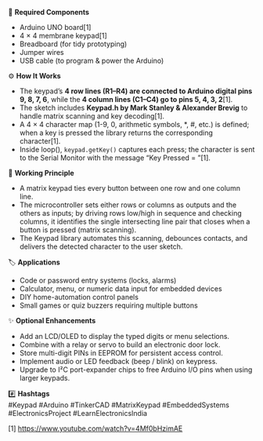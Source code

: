 🧰 **Required Components**  
- Arduino UNO board[1]  
- 4 × 4 membrane keypad[1]  
- Breadboard (for tidy prototyping)  
- Jumper wires  
- USB cable (to program & power the Arduino)  

⚙️ **How It Works**  
- The keypad’s **4 row lines (R1–R4) are connected to Arduino digital pins 9, 8, 7, 6**, while the **4 column lines (C1–C4) go to pins 5, 4, 3, 2**[1].  
- The sketch includes **Keypad.h by Mark Stanley & Alexander Brevig** to handle matrix scanning and key decoding[1].  
- A 4 × 4 character map (1-9, 0, arithmetic symbols, *, #, etc.) is defined; when a key is pressed the library returns the corresponding character[1].  
- Inside loop(), `keypad.getKey()` captures each press; the character is sent to the Serial Monitor with the message “Key Pressed = ”[1].  

🔬 **Working Principle**  
- A matrix keypad ties every button between one row and one column line.  
- The microcontroller sets either rows or columns as outputs and the others as inputs; by driving rows low/high in sequence and checking columns, it identifies the single intersecting line pair that closes when a button is pressed (matrix scanning).  
- The Keypad library automates this scanning, debounces contacts, and delivers the detected character to the user sketch.  

🏷️ **Applications**  
- Code or password entry systems (locks, alarms)  
- Calculator, menu, or numeric data input for embedded devices  
- DIY home-automation control panels  
- Small games or quiz buzzers requiring multiple buttons  

✨ **Optional Enhancements**  
- Add an LCD/OLED to display the typed digits or menu selections.  
- Combine with a relay or servo to build an electronic door lock.  
- Store multi-digit PINs in EEPROM for persistent access control.  
- Implement audio or LED feedback (beep / blink) on keypress.  
- Upgrade to I²C port-expander chips to free Arduino I/O pins when using larger keypads.  

#️⃣ **Hashtags**  
#Keypad #Arduino #TinkerCAD #MatrixKeypad #EmbeddedSystems #ElectronicsProject #LearnElectronicsIndia

[1] https://www.youtube.com/watch?v=4Mf0bHzimAE
